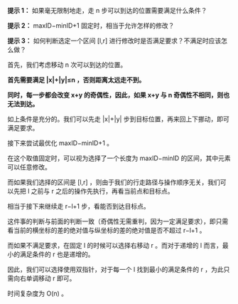 **提示 1：** 如果毫无限制地走，走 n 步可以到达的位置需要满足什么条件？

**提示 2：** maxID−minID+1 固定时，相当于允许怎样的修改？

**提示 3：** 如何判断选定一个区间 [l,r] 进行修改时是否满足要求？不满足时应该怎么做？

首先，我们考虑移动 n 次可以到达的位置。

**首先需要满足 |x|+|y|≤n ，否则距离太远走不到。**

**同时，每一步都会改变 x+y 的奇偶性，因此，如果 x+y 与 n 奇偶性不相同，则也无法到达。**

如上条件是充分的。我们可以先走 |x|+|y| 步到目标位置，再来回上下挪动，即可满足要求。

接下来尝试最优化 maxID−minID+1 。

在这个取值固定时，可以视为选择了一个长度为 maxID−minID 的区间，其中元素可以任意修改。

而如果我们选择的区间是 [l,r] ，则由于我们的行走路径与操作顺序无关，我们可以先把 l 之前与 r 之后的操作先执行，再看当前点和目标点。

相当于接下来继续走 r−l+1 步，看能否到达目标点。

这件事的判断与前面的判断一致（奇偶性无需重判，因为一定满足要求），即只需看当前的横坐标的差的绝对值与纵坐标的差的绝对值是否不超过 r−l+1 。

而如果不满足要求，在固定 l 的时候可以选择右移动 r 。而对于递增的 l 而言，最小的满足条件的 r 也是递增的。

因此，我们可以选择使用双指针，对于每一个 l 找到最小的满足条件的 r ，为此只需向右单调移动 r 即可。

时间复杂度为 O(n) 。